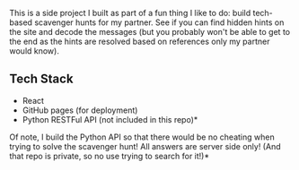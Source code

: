 This is a side project I built as part of a fun thing I like to do: build tech-based scavenger hunts for my partner.  See if you can find hidden hints on the site and decode the messages (but you probably won't be able to get to the end as the hints are resolved based on references only my partner would know).

## Tech Stack
- React
- GitHub pages (for deployment)
- Python RESTFul API (not included in this repo)*

Of note, I build the Python API so that there would be no cheating when trying to solve the scavenger hunt!  All answers are server side only!  (And that repo is private, so no use trying to search for it!)*
